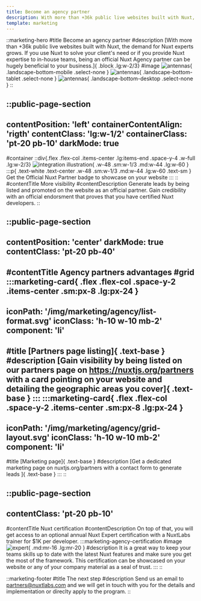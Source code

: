 ```yaml
---
title: Become an agency partner
description: With more than +36k public live websites built with Nuxt, the demand for Nuxt experts grows. If you use Nuxt to solve your client's need or if you provide Nuxt expertise to in-house teams, being an official Nuxt Agency partner can be hugely beneficial to your business.
template: marketing
---
```


::marketing-hero
#title
Become an agency partner
#description
[With more than +36k public live websites built with Nuxt, the demand for Nuxt experts grows. If you use Nuxt to solve your client's need or if you provide Nuxt expertise to in-house teams, being an official Nuxt Agency partner can be hugely beneficial to your business.]{ .block .lg:w-2/3}
#image
![antennas](/img/marketing/agency/antennas.svg){ .landscape-bottom-mobile .select-none }
![antennas](/img/marketing/agency/antennas.svg){ .landscape-bottom-tablet .select-none  }
![antennas](/img/marketing/agency/antennas.svg){ .landscape-bottom-desktop .select-none  }
::

<!-- Visibility section -->
::public-page-section
---
contentPosition: 'left'
containerContentAlign: 'rigth'
contentClass: 'lg:w-1/2'
containerClass: 'pt-20 pb-10'
darkMode: true
---
#container
::div{.flex .flex-col .items-center .lg:items-end .space-y-4 .w-full .lg:w-2/3}
  ![integration illustration](/img/marketing/agency/badge.svg){ .w-48 .sm:w-1/3 .md:w-44 .lg:w-60 }
  :::p{ .text-white .text-center .w-48 .sm:w-1/3 .md:w-44 .lg:w-60 .text-sm }
    Get the Official Nuxt Partner badge to showcase on your website
  :::
::
#contentTitle
More visibility
#contentDescription
Generate leads by being listed and promoted on the website as an official partner. Gain credibility with an official endorsment that proves that you have certified Nuxt developers.
::

<!-- advantages section -->
::public-page-section
---
contentPosition: 'center'
darkMode: true
contentClass: 'pt-20 pb-40'
---
#contentTitle
Agency partners advantages
#grid
  :::marketing-card{ .flex .flex-col .space-y-2 .items-center .sm:px-8 .lg:px-24 }
  ---
  iconPath: '/img/marketing/agency/list-format.svg'
  iconClass: 'h-10 w-10 mb-2'
  component: 'li'
  ---
  #title
  [Partners page listing]{ .text-base }
  #description
  [Gain visibility by being listed on our partners page on https://nuxtjs.org/partners with a card pointing on your website and detailing the geographic areas you cover]{ .text-base }
  :::
  :::marketing-card{ .flex .flex-col .space-y-2 .items-center .sm:px-8 .lg:px-24 }
  ---
  iconPath: '/img/marketing/agency/grid-layout.svg'
  iconClass: 'h-10 w-10 mb-2'
  component: 'li'
  ---
  #title
  [Marketing page]{ .text-base }
  #description
  [Get a dedicated marketing page on nuxtjs.org/partners with a contact form to generate leads ]{ .text-base }
  :::
::
<!-- certification section -->
::public-page-section
---
contentClass: 'pt-20 pb-10'
---
#contentTitle
Nuxt certification
#contentDescription
On top of that, you will get access to an optional annual Nuxt Expert certification with a NuxtLabs trainer for $1K per developer.
  :::marketing-agency-certification
  #image
  ![expert](/img/marketing/agency/expert.svg){ .md:mr-16 .lg:mr-20 }
  #description
  It is a great way to keep your teams skills up to date with the latest Nuxt features and make sure you get the most of the framework. This certification can be showcased on your website or any of your company material as a seal of trust.
  :::
::
<!-- Apply to program -->
::marketing-footer
#title
The next step
#description
Send us an email to partners@nuxtlabs.com and we will get in touch with you for the details and implementation or direclty apply to the program.
::

